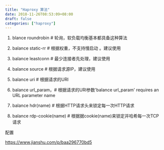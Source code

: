 ```yaml
---
title: "Haproxy 算法"
date: 2018-11-26T08:53:09+08:00
draft: false
categories: ["haproxy"]
---
```


1. blance roundrobin # 轮询，软负载均衡基本都具备这种算法 

2. balance static-rr # 根据权重，不支持慢启动 。建议使用 

3. balance leastconn # 最少连接者先处理，建议使用 

4. balance source # 根据请求源IP，建议使用 

5. balance uri # 根据请求的URI 

6. balance url_param，# 根据请求的URl参数'balance url_param' requires an URL parameter name 

7. balance hdr(name) # 根据HTTP请求头来锁定每一次HTTP请求 

8. balance rdp-cookie(name) # 根据据cookie(name)来锁定并哈希每一次TCP请求 

配置

https://www.jianshu.com/p/baa296770bd5
